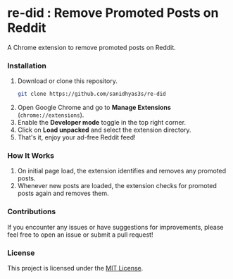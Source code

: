 
# **re-did** : Remove Promoted Posts on Reddit

A Chrome extension to remove promoted posts on Reddit.

### **Installation**

1. Download or clone this repository.
   ```sh
   git clone https://github.com/sanidhyas3s/re-did
   ```
1. Open Google Chrome and go to **Manage Extensions** (`chrome://extensions`).
1. Enable the **Developer mode** toggle in the top right corner.
1. Click on **Load unpacked** and select the extension directory.
1. That's it, enjoy your ad-free Reddit feed!



### **How It Works**

1. On initial page load, the extension identifies and removes any promoted posts.
2. Whenever new posts are loaded, the extension checks for promoted posts again and removes them.

### **Contributions**

If you encounter any issues or have suggestions for improvements, please feel free to open an issue or submit a pull request!

### **License**

This project is licensed under the [MIT License](LICENSE).
